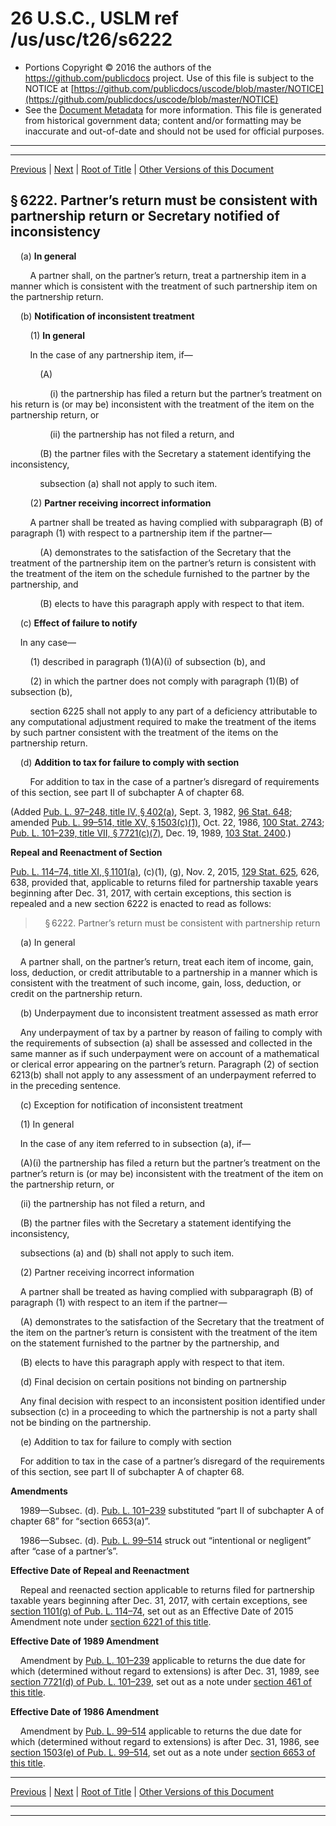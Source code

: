 ---
---

# 26 U.S.C., USLM ref /us/usc/t26/s6222

* Portions Copyright © 2016 the authors of the https://github.com/publicdocs project.
  Use of this file is subject to the NOTICE at [https://github.com/publicdocs/uscode/blob/master/NOTICE](https://github.com/publicdocs/uscode/blob/master/NOTICE)
* See the [Document Metadata](././../../../../../..//README.md) for more information.
  This file is generated from historical government data; content and/or formatting may be inaccurate and out-of-date and should not be used for official purposes.

----------
----------

[Previous](./../../../../../..//us/usc/t26/stF/ch63/schC/m__us_usc_t26_s6221.md) | [Next](./../../../../../..//us/usc/t26/stF/ch63/schC/m__us_usc_t26_s6223.md) | [Root of Title](./../../../../../../) | [Other Versions of this Document](https://publicdocs.github.io/go/links?ns=uslm&ref=%2Fus%2Fusc%2Ft26%2Fs6222)

## § 6222. Partner’s return must be consistent with partnership return or Secretary notified of inconsistency

    (a) __In general__ 

        A partner shall, on the partner’s return, treat a partnership item in a manner which is consistent with the treatment of such partnership item on the partnership return.

    (b) __Notification of inconsistent treatment__ 

        (1) __In general__ 

        In the case of any partnership item, if—

            (A)

                (i) the partnership has filed a return but the partner’s treatment on his return is (or may be) inconsistent with the treatment of the item on the partnership return, or

                (ii) the partnership has not filed a return, and

            (B) the partner files with the Secretary a statement identifying the inconsistency,

            subsection (a) shall not apply to such item.

        (2) __Partner receiving incorrect information__ 

        A partner shall be treated as having complied with subparagraph (B) of paragraph (1) with respect to a partnership item if the partner—

            (A) demonstrates to the satisfaction of the Secretary that the treatment of the partnership item on the partner’s return is consistent with the treatment of the item on the schedule furnished to the partner by the partnership, and

            (B) elects to have this paragraph apply with respect to that item.

    (c) __Effect of failure to notify__ 

    In any case—

        (1) described in paragraph (1)(A)(i) of subsection (b), and

        (2) in which the partner does not comply with paragraph (1)(B) of subsection (b),

        section 6225 shall not apply to any part of a deficiency attributable to any computational adjustment required to make the treatment of the items by such partner consistent with the treatment of the items on the partnership return.

    (d) __Addition to tax for failure to comply with section__ 

        For addition to tax in the case of a partner’s disregard of requirements of this section, see part II of subchapter A of chapter 68.

(Added [Pub. L. 97–248, title IV, § 402(a)][/us/pl/97/248/s402/a], Sept. 3, 1982, [96 Stat. 648][/us/stat/96/648]; amended [Pub. L. 99–514, title XV, § 1503(c)(1)][/us/pl/99/514/s1503/c/1], Oct. 22, 1986, [100 Stat. 2743][/us/stat/100/2743]; [Pub. L. 101–239, title VII, § 7721(c)(7)][/us/pl/101/239/s7721/c/7], Dec. 19, 1989, [103 Stat. 2400][/us/stat/103/2400].)

 __Repeal and Reenactment of Section__ 

[Pub. L. 114–74, title XI, § 1101(a)][/us/pl/114/74/s1101/a], (c)(1), (g), Nov. 2, 2015, [129 Stat. 625][/us/stat/129/625], 626, 638, provided that, applicable to returns filed for partnership taxable years beginning after Dec. 31, 2017, with certain exceptions, this section is repealed and a new section 6222 is enacted to read as follows:

>     § 6222. Partner’s return must be consistent with partnership return

    (a) In general

    A partner shall, on the partner’s return, treat each item of income, gain, loss, deduction, or credit attributable to a partnership in a manner which is consistent with the treatment of such income, gain, loss, deduction, or credit on the partnership return.

    (b) Underpayment due to inconsistent treatment assessed as math error

    Any underpayment of tax by a partner by reason of failing to comply with the requirements of subsection (a) shall be assessed and collected in the same manner as if such underpayment were on account of a mathematical or clerical error appearing on the partner’s return. Paragraph (2) of section 6213(b) shall not apply to any assessment of an underpayment referred to in the preceding sentence.

    (c) Exception for notification of inconsistent treatment

    (1) In general

    In the case of any item referred to in subsection (a), if—

    (A)(i) the partnership has filed a return but the partner’s treatment on the partner’s return is (or may be) inconsistent with the treatment of the item on the partnership return, or

    (ii) the partnership has not filed a return, and

    (B) the partner files with the Secretary a statement identifying the inconsistency,

    subsections (a) and (b) shall not apply to such item.

    (2) Partner receiving incorrect information

    A partner shall be treated as having complied with subparagraph (B) of paragraph (1) with respect to an item if the partner—

    (A) demonstrates to the satisfaction of the Secretary that the treatment of the item on the partner’s return is consistent with the treatment of the item on the statement furnished to the partner by the partnership, and

    (B) elects to have this paragraph apply with respect to that item.

    (d) Final decision on certain positions not binding on partnership

    Any final decision with respect to an inconsistent position identified under subsection (c) in a proceeding to which the partnership is not a party shall not be binding on the partnership.

    (e) Addition to tax for failure to comply with section

    For addition to tax in the case of a partner’s disregard of the requirements of this section, see part II of subchapter A of chapter 68.

 __Amendments__ 

    1989—Subsec. (d). [Pub. L. 101–239][/us/pl/101/239] substituted “part II of subchapter A of chapter 68” for “section 6653(a)”.

    1986—Subsec. (d). [Pub. L. 99–514][/us/pl/99/514] struck out “intentional or negligent” after “case of a partner’s”.

 __Effective Date of Repeal and Reenactment__ 

    Repeal and reenacted section applicable to returns filed for partnership taxable years beginning after Dec. 31, 2017, with certain exceptions, see [section 1101(g) of Pub. L. 114–74][/us/pl/114/74/s1101/g], set out as an Effective Date of 2015 Amendment note under [section 6221 of this title][/us/usc/t26/s6221].

 __Effective Date of 1989 Amendment__ 

    Amendment by [Pub. L. 101–239][/us/pl/101/239] applicable to returns the due date for which (determined without regard to extensions) is after Dec. 31, 1989, see [section 7721(d) of Pub. L. 101–239][/us/pl/101/239/s7721/d], set out as a note under [section 461 of this title][/us/usc/t26/s461].

 __Effective Date of 1986 Amendment__ 

    Amendment by [Pub. L. 99–514][/us/pl/99/514] applicable to returns the due date for which (determined without regard to extensions) is after Dec. 31, 1986, see [section 1503(e) of Pub. L. 99–514][/us/pl/99/514/s1503/e], set out as a note under [section 6653 of this title][/us/usc/t26/s6653].

----------

[Previous](./../../../../../..//us/usc/t26/stF/ch63/schC/m__us_usc_t26_s6221.md) | [Next](./../../../../../..//us/usc/t26/stF/ch63/schC/m__us_usc_t26_s6223.md) | [Root of Title](./../../../../../../) | [Other Versions of this Document](https://publicdocs.github.io/go/links?ns=uslm&ref=%2Fus%2Fusc%2Ft26%2Fs6222)

----------
----------

[/us/pl/97/248/s402/a]: https://publicdocs.github.io/go/links?ns=uslm&ref=%2Fus%2Fpl%2F97%2F248%2Fs402%2Fa
[/us/stat/96/648]: https://publicdocs.github.io/go/links?ns=uslm&ref=%2Fus%2Fstat%2F96%2F648
[/us/pl/99/514/s1503/c/1]: https://publicdocs.github.io/go/links?ns=uslm&ref=%2Fus%2Fpl%2F99%2F514%2Fs1503%2Fc%2F1
[/us/stat/100/2743]: https://publicdocs.github.io/go/links?ns=uslm&ref=%2Fus%2Fstat%2F100%2F2743
[/us/pl/101/239/s7721/c/7]: https://publicdocs.github.io/go/links?ns=uslm&ref=%2Fus%2Fpl%2F101%2F239%2Fs7721%2Fc%2F7
[/us/stat/103/2400]: https://publicdocs.github.io/go/links?ns=uslm&ref=%2Fus%2Fstat%2F103%2F2400
[/us/pl/114/74/s1101/a]: https://publicdocs.github.io/go/links?ns=uslm&ref=%2Fus%2Fpl%2F114%2F74%2Fs1101%2Fa
[/us/stat/129/625]: https://publicdocs.github.io/go/links?ns=uslm&ref=%2Fus%2Fstat%2F129%2F625
[/us/pl/101/239]: https://publicdocs.github.io/go/links?ns=uslm&ref=%2Fus%2Fpl%2F101%2F239
[/us/pl/99/514]: https://publicdocs.github.io/go/links?ns=uslm&ref=%2Fus%2Fpl%2F99%2F514
[/us/pl/114/74/s1101/g]: https://publicdocs.github.io/go/links?ns=uslm&ref=%2Fus%2Fpl%2F114%2F74%2Fs1101%2Fg
[/us/usc/t26/s6221]: https://publicdocs.github.io/go/links?ns=uslm&ref=%2Fus%2Fusc%2Ft26%2Fs6221
[/us/pl/101/239]: https://publicdocs.github.io/go/links?ns=uslm&ref=%2Fus%2Fpl%2F101%2F239
[/us/pl/101/239/s7721/d]: https://publicdocs.github.io/go/links?ns=uslm&ref=%2Fus%2Fpl%2F101%2F239%2Fs7721%2Fd
[/us/usc/t26/s461]: https://publicdocs.github.io/go/links?ns=uslm&ref=%2Fus%2Fusc%2Ft26%2Fs461
[/us/pl/99/514]: https://publicdocs.github.io/go/links?ns=uslm&ref=%2Fus%2Fpl%2F99%2F514
[/us/pl/99/514/s1503/e]: https://publicdocs.github.io/go/links?ns=uslm&ref=%2Fus%2Fpl%2F99%2F514%2Fs1503%2Fe
[/us/usc/t26/s6653]: https://publicdocs.github.io/go/links?ns=uslm&ref=%2Fus%2Fusc%2Ft26%2Fs6653


